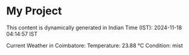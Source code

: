# My Project

This content is dynamically generated in Indian Time (IST): 2024-11-18 04:14:57 IST


Current Weather in Coimbatore:
Temperature: 23.88 °C
Condition: mist
